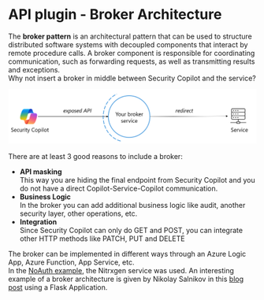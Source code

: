# API plugin - Broker Architecture

The **broker pattern** is an architectural pattern that can be used to structure distributed software systems with decoupled components that interact by remote procedure calls. A broker component is responsible for coordinating communication, such as forwarding requests, as well as transmitting results and exceptions. <br>
Why not insert a broker in middle between Security Copilot and the service?

<div align="center">
  <img src="https://github.com/mariocuomo/Experimenting-With-Security-Copilot/blob/main/img/api_broker.png" width="1000"> </img>
</div>

There are at least 3 good reasons to include a broker:
- **API masking** <br>
This way you are hiding the final endpoint from Security Copilot and you do not have a direct Copilot-Service-Copilot communication.
- **Business Logic** <br>
In the broker you can add additional business logic like audit, another security layer, other operations, etc.
- **Integration** <br>
Since Security Copilot can only do GET and POST, you can integrate other HTTP methods like PATCH, PUT and DELETE

The broker can be implemented in different ways through an Azure Logic App, Azure Function, App Service, etc. <br>
In the [NoAuth example](https://github.com/mariocuomo/Experimenting-With-Security-Copilot/tree/main/skilling%20series/Day%202%20-%20API/NoAuth_API), the Nitrxgen service was used. An interesting example of a broker architecture is given by Nikolay Salnikov in this [blog post](https://www.linkedin.com/pulse/how-i-added-custom-skill-microsoft-copilot-security-nikolay-salnikov-6whce/) using a Flask Application.
